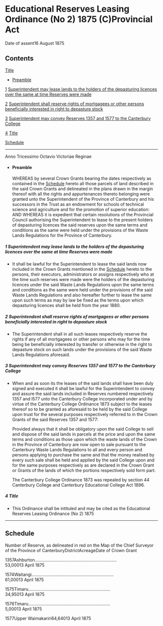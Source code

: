 # Educational Reserves Leasing Ordinance (No 2) 1875 (C)Provincial Act

Date of assent16 August 1875

## Contents

[Title][0]
    
*   [Preamble][1]

[1][2] [Superintendent may lease lands to the holders of the depasturing licences over the same at time Reserves were made][2]

[2][3] [Superintendent shall reserve rights of mortgagees or other persons beneficially interested in right to depasture stock][3]

[3][4] [Superintendent may convey Reserves 1357 and 1577 to the Canterbury College][4]

[4][5] [Title][5]

[Schedule][6]  
[][6]

---

Anno Tricessimo Octavio Victoriae Reginae
    
*   #### Preamble
    
    WHEREAS by several Crown Grants bearing the dates respectively as contained in the [Schedule][6] hereto all those parcels of land described in the said Crown Grants and delineated in the plans drawn in the margin thereof with all the rights and appurtenances thereto belonging were granted unto the Superintendent of the Province of Canterbury and his successors in the Trust as an endowment for schools of technical science and agriculture and for the promotion of superior education: AND WHEREAS it is expedient that certain resolutions of the Provincial Council authorising the Superintendent to lease to the present holders of depasturing licences the said reserves upon the same terms and conditions as the same were held under the provisions of the Waste Lands Regulations for the Province of Canterbury.

##### 1 Superintendent may lease lands to the holders of the depasturing licences over the same at time Reserves were made
    
*   It shall be lawful for the Superintendent to lease the said lands now included in the Crown Grants mentioned in the [Schedule][6] hereto to the persons, their executors, administrators or assigns respectively who at the time such reserves were made were the holders of the depasturing licences under the said Waste Lands Regulations upon the same terms and conditions as the same were held under the provisions of the said Waste Lands Regulations and also hereafter further to lease the same upon such terms as may by law be fixed as the terms upon which depasturing licences shall be held from the year 1880\.

##### 2 Superintendent shall reserve rights of mortgagees or other persons beneficially interested in right to depasture stock
    
*   The Superintendent shall in all such leases respectively reserve the rights if any of all mortgagees or other persons who may for the time being be beneficially interested by transfer or otherwise in the right to depasture stock on such lands under the provisions of the said Waste Lands Regulations aforesaid.

##### 3 Superintendent may convey Reserves 1357 and 1577 to the Canterbury College
    
*   When and as soon its the leases of the said lands shall have been duly signed and executed it shall be lawful for the Superintendent to convey and assure the said lands included in Reserves numbered respectively 1357 and l577 unto the Canterbury College incorporated under and by virtue of the Canterbury College Ordinance 1873 subject to the leases thereof so to be granted as aforesaid to be held by the said College upon trust for the several purposes respectively referred to in the Crown Grants of the said Reserves 1357 and 1577:
    
    Provided always that it shall be obligatory upon the said College to sell and dispose of the said lands in parcels at the price and upon the same terms and conditions as those upon which the waste lands of the Crown in the Province of Canterbury are now open to sale pursuant to the Canterbury Waste Lands Regulations to all and every person and persons applying to purchase the same and that the money realised by every such sale shall be held and applied by the said College upon and for the same purposes respectively as are declared in the Crown Grant or Grants of the lands of which the portions respectively sold form part.
    
    The Canterbury College Ordinance 1873 was repealed by section 44 Canterbury College and Canterbury Educational College Act 1896\.

##### 4 Title
    
*   This Ordinance shall be intituled and may be cited as the Educational Reserves Leasing Ordinance (No 2) 1875

---

## Schedule

Number of Reserve, as delineated in red on the Map of the Chief Surveyor of the Province of CanterburyDistrictAcreageDate of Crown Grant

1357Ashburton...................................................................  
53,00013 April 1875

1574Waitangi...................................................................  
61,00013 April 1875

1575Timaru...................................................................  
34,95013 April 1875

1576Timaru...................................................................  
5,00013 April 1875

1577Upper Waimakariri64,64013 April 1875



[0]: http://www.legislation.govt.nz/act/provincial/1875/021A/latest/whole.html#DLM128036
[1]: http://www.legislation.govt.nz/act/provincial/1875/021A/latest/whole.html#DLM128037
[2]: http://www.legislation.govt.nz/act/provincial/1875/021A/latest/whole.html#DLM128040
[3]: http://www.legislation.govt.nz/act/provincial/1875/021A/latest/whole.html#DLM128041
[4]: http://www.legislation.govt.nz/act/provincial/1875/021A/latest/whole.html#DLM128042
[5]: http://www.legislation.govt.nz/act/provincial/1875/021A/latest/whole.html#DLM128044
[6]: http://www.legislation.govt.nz/act/provincial/1875/021A/latest/whole.html#DLM128045